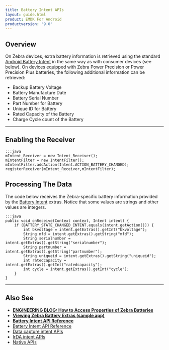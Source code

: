 ```yaml
---
title: Battery Intent APIs
layout: guide.html
product: EMDK For Android
productversion: '9.0'
---
```


## Overview
On Zebra devices, extra battery information is retrieved using the standard [Android Battery Intent](http://developer.android.com/training/monitoring-device-state/battery-monitoring.html) in the same way as with consumer devices (see below). On devices equipped with Zebra Power Precision or Power Precision Plus batteries, the following additional information can be retrieved:

* Backup Battery Voltage
* Battery Manufacture Date
* Battery Serial Number
* Part Number for Battery
* Unique ID for Battery
* Rated Capacity of the Battery
* Charge Cycle count of the Battery 

-----

## Enabling the Receiver 

	:::java
	mIntent_Receiver = new Intent_Receiver();  
	mIntentFilter = new IntentFilter();  
	mIntentFilter.addAction(Intent.ACTION_BATTERY_CHANGED);  
	registerReceiver(mIntent_Receiver,mIntentFilter);  

## Processing The Data
The code below receives the Zebra-specific battery information provided by the [Battery Intent](/emdk-for-android/8-0/guide/reference/refbatteryintent) extras. Notice that some values are strings and other values are integers.

	:::java
	public void onReceive(Context context, Intent intent) {      
		if (BATTERY_STATE_CHANGED_INTENT.equals(intent.getAction())) {          
			int bkvoltage = intent.getExtras().getInt("bkvoltage");  
			String mfd = intent.getExtras().getString("mfd");  
			String serialnumber = intent.getExtras().getString("serialnumber");  
			String partnumber = intent.getExtras().getString("partnumber");  
			String uniqueid = intent.getExtras().getString("uniqueid");  
			int ratedcapacity = intent.getExtras().getInt("ratedcapacity");  
			int cycle = intent.getExtras().getInt("cycle");  
		}  
	} 

-----

## Also See

* **[ENGINEERING BLOG: How to Access Properties of Zebra Batteries](https://developer.zebra.com/blog/how-access-properties-zebra-power-precision-plus-batteries)**
* **[Viewing Zebra Battery Extras (sample app)](https://github.com/Zebra/Zebra_Battery_Extras)**
* **[Battery Intent API Reference](../../guide/reference/refbatteryintent/)**
* [Battery Intent API Reference](../../guide/reference/refbatteryintent/)
* [Data capture intent APIs](../datacapture)
* [IrDA intent APIs](../battery)
* [Native APIs](../../api)

<!-- 4/24/18- dead link removed. No corresponding folder or sample found. -EC
## Downloading the Sample
Download the source for this project in the [associated sample](/emdk-for-android/8-0/guide/sample/samplebatteryintent).

 -->















